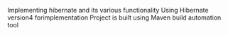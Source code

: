 Implementing hibernate and its various functionality
Using Hibernate version4 forimplementation
Project is built using Maven build automation tool
